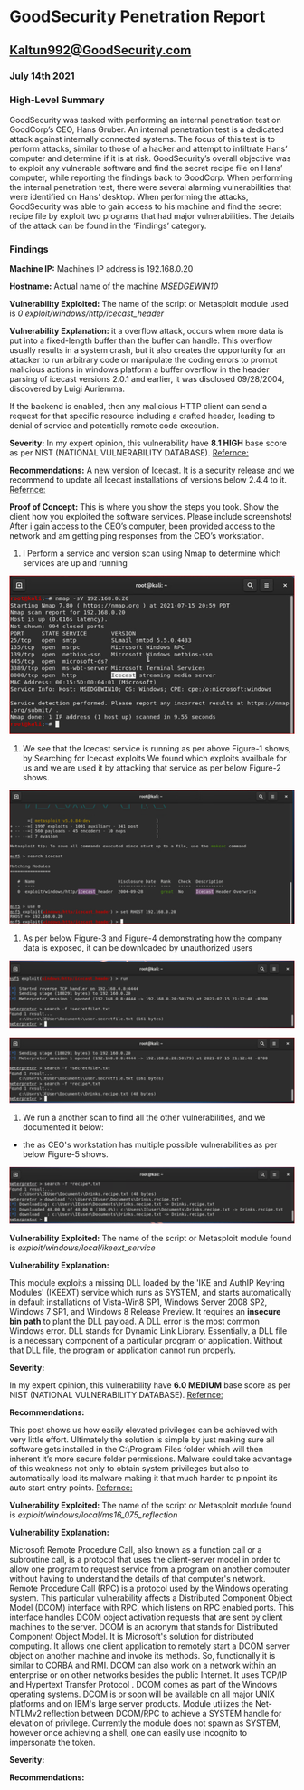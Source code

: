 # **GoodSecurity Penetration Report**

## **Kaltun992@GoodSecurity.com**

### **July 14th 2021**

### High-Level Summary

GoodSecurity was tasked with performing an internal penetration test on GoodCorp’s CEO, Hans Gruber. An internal penetration test is a dedicated attack against internally connected systems. The focus of this test is to perform attacks, similar to those of a hacker and attempt to infiltrate Hans’ computer and determine if it is at risk. GoodSecurity’s overall objective was to exploit any vulnerable software and find the secret recipe file on Hans’ computer, while reporting the findings back to GoodCorp.
When performing the internal penetration test, there were several alarming vulnerabilities that were identified on Hans’ desktop. When performing the attacks, GoodSecurity was able to gain access to his machine and find the secret recipe file by exploit two programs that had major vulnerabilities. The details of the attack can be found in the ‘Findings’ category.

### Findings

**Machine IP:**
Machine’s IP address is 192.168.0.20

**Hostname:**
Actual name of the machine *MSEDGEWIN10*

**Vulnerability Exploited:**
The name of the script or Metasploit module used is  *0 exploit/windows/http/icecast_header*

**Vulnerability Explanation:**
it a overflow attack, occurs when more data is put into a fixed-length buffer than the buffer can handle. This overflow usually results in a system crash, but it also creates the opportunity for an attacker to run arbitrary code or manipulate the coding errors to prompt malicious actions in windows platform a buffer overflow in the header parsing of icecast versions 2.0.1 and earlier, it was disclosed 09/28/2004, discovered by Luigi Auriemma.

If the backend is enabled, then any malicious HTTP client can send a request for that specific resource including a crafted header, leading to denial of service and potentially remote code execution.

**Severity:**
In my expert opinion, this vulnerability have **8.1 HIGH** base score as per NIST (NATIONAL VULNERABILITY DATABASE).
[Refernce:](https://nvd.nist.gov/vuln/detail/CVE-2018-18820)

**Recommendations:**
A new version of Icecast. It is a security release and we recommend to update all Icecast installations of versions below 2.4.4 to it.
[Refernce:](https://www.openwall.com/lists/oss-security/2018/11/01/3)

**Proof of Concept:**
This is where you show the steps you took. Show the client how you exploited the software services. Please include screenshots!
After i gain access to the CEO’s computer, been provided access to the network and am getting ping responses from the CEO’s workstation.

1. I Perform a service and version scan using Nmap to determine which services are up and running

![Nmap version scan](./Images/Figure-1.png)

1. We see that the Icecast service is running as per above Figure-1 shows, by Searching for Icecast exploits We found which exploits availbale for us and we are used it by attacking that service as per below Figure-2 shows.

![Nmap version scan](./Images/Figure-2.png)

1. As per below Figure-3 and Figure-4 demonstrating how the company data is exposed, it can be downloaded by unauthorized users

![Nmap version scan](./Images/Figure-3.png)

![Nmap version scan](./Images/Figure-4.png)

1. We run a another scan to find all the other vulnerabilities, and we documented it below:

- the as CEO's workstation has multiple possible vulnerabilities as per below Figure-5 shows.

![Nmap version scan](./Images/Figure-5.png)

**Vulnerability Exploited:**
The name of the script or Metasploit module found is *exploit/windows/local/ikeext_service*

**Vulnerability Explanation:**

This module exploits a missing DLL loaded by the 'IKE and AuthIP Keyring Modules' (IKEEXT) service which runs as SYSTEM, and starts automatically in default installations of Vista-Win8 SP1, Windows Server 2008 SP2, Windows 7 SP1, and Windows 8 Release Preview. It requires an **insecure bin path** to plant the DLL payload.
A DLL error is the most common Windows error. DLL stands for Dynamic Link Library. Essentially, a DLL file is a necessary component of a particular program or application. Without that DLL file, the program or application cannot run properly.

**Severity:**

In my expert opinion, this vulnerability have **6.0 MEDIUM** base score as per NIST (NATIONAL VULNERABILITY DATABASE).
[Refernce:](https://nvd.nist.gov/vuln/detail/CVE-2012-5378)

**Recommendations:**

This post shows us how easily elevated privileges can be achieved with very little effort. Ultimately the solution is simple by just making sure all software gets installed in the C:\Program Files folder which will then inherent it’s more secure folder permissions. Malware could take advantage of this weakness not only to obtain system privileges but also to automatically load its malware making it that much harder to pinpoint its auto start entry points.
[Refernce:](https://www.greyhathacker.net/?p=738)

**Vulnerability Exploited:**
The name of the script or Metasploit module found is *exploit/windows/local/ms16_075_reflection*

**Vulnerability Explanation:**

Microsoft Remote Procedure Call, also known as a function call or a subroutine call, is a protocol that uses the client-server model in order to allow one program to request service from a program on another computer without having to understand the details of that computer's network.
Remote Procedure Call (RPC) is a protocol used by the Windows operating system. This particular vulnerability affects a Distributed Component Object Model (DCOM) interface with RPC, which listens on RPC enabled ports. This interface handles DCOM object activation requests that are sent by client machines to the server.
DCOM is an acronym that stands for Distributed Component Object Model. It is Microsoft's solution for distributed computing. It allows one client application to remotely start a DCOM server object on another machine and invoke its methods. So, functionally it is similar to CORBA and RMI.
DCOM can also work on a network within an enterprise or on other networks besides the public Internet. It uses TCP/IP and Hypertext Transfer Protocol . DCOM comes as part of the Windows operating systems. DCOM is or soon will be available on all major UNIX platforms and on IBM's large server products.
Module utilizes the Net-NTLMv2 reflection between DCOM/RPC to achieve a SYSTEM handle for elevation of privilege. Currently the module does not spawn as SYSTEM, however once achieving a shell, one can easily use incognito to impersonate the token.

**Severity:**

**Recommendations:**
